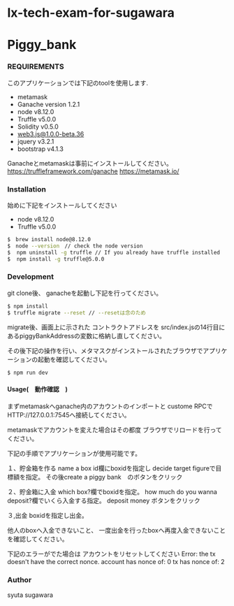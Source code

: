 # lx-tech-exam-for-sugawara

# Piggy_bank

### REQUIREMENTS

このアプリケーションでは下記のtoolを使用します.

* metamask
* Ganache version 1.2.1
* node v8.12.0 
* Truffle v5.0.0  
* Solidity v0.5.0 
* web3.js@1.0.0-beta.36 
* jquery v3.2.1 
* bootstrap v4.1.3 

Ganacheとmetamaskは事前にインストールしてください。
https://truffleframework.com/ganache
https://metamask.io/


### Installation

始めに下記をインストールしてください

* node v8.12.0 
* Truffle v5.0.0  

```sh
$　brew install node@8.12.0
$　node --version　// check the node version
$  npm uninstall -g truffle // If you already have truffle installed
$  npm install -g truffle@5.0.0
```

### Development

git clone後、
ganacheを起動し下記を行ってください。

```sh
$ npm install
$ truffle migrate --reset // --resetは念のため
```

migrate後、画面上に示された
コントラクトアドレスを
src/index.jsの14行目にあるpiggyBankAddressの変数に格納し直してください。

その後下記の操作を行い、メタマスクがインストールされたブラウザでアプリケーションの起動を確認してください。
```sh
$ npm run dev
```

####  Usage(　動作確認　) 

まずmetamaskへganache内のアカウントのインポートと
custome RPCでHTTP://127.0.0.1:7545へ接続してください。

metamaskでアカウントを変えた場合はその都度
ブラウザでリロードを行ってください。

下記の手順でアプリケーションが使用可能です。

１、貯金箱を作る
name a box id欄にboxidを指定し
decide target figureで目標額を指定。
その後create a piggy bank　のボタンをクリック

２、貯金箱に入金
which box?欄でboxidを指定。
how much do you wanna deposit?欄でいくら入金する指定。
deposit money ボタンをクリック

３,出金
boxidを指定し出金。

他人のboxへ入金できないこと、
一度出金を行ったboxへ再度入金できないことを確認してください。


下記のエラーがでた場合は
アカウントをリセットしてください
Error: the tx doesn't have the correct nonce. account has nonce of: 0 tx has nonce of: 2

### Author
syuta sugawara
